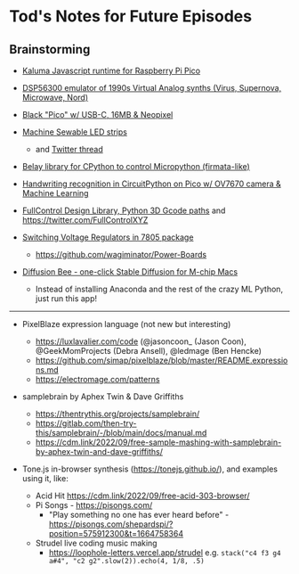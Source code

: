 # Tod's Notes for Future Episodes

## Brainstorming

* [Kaluma Javascript runtime for Raspberry Pi Pico](https://kalumajs.org/)

* [DSP56300 emulator of 1990s Virtual Analog synths (Virus, Supernova, Microwave, Nord)](https://dsp56300.wordpress.com/)

* [Black "Pico" w/ USB-C, 16MB & Neopixel](https://www.aliexpress.com/item/3256804258715020.html)

* [Machine Sewable LED strips](https://hackaday.io/project/186907-machine-sewable-led-strips)

   - and [Twitter thread](https://twitter.com/sjpiper145/status/1562006047635558401)

* [Belay library for CPython to control Micropython (firmata-like)](https://github.com/BrianPugh/belay)

* [Handwriting recognition in CircuitPython on Pico w/ OV7670 camera & Machine Learning](https://ashishware.com/2022/09/03/pipico_digit_classification/)

* [FullControl Design Library, Python 3D Gcode paths](https://fullcontrol.xyz) and https://twitter.com/FullControlXYZ

* [Switching Voltage Regulators in 7805 package](https://hackaday.com/2022/09/05/the-7805-is-dead-long-live-the-7805/)
    - https://github.com/wagiminator/Power-Boards

* [Diffusion Bee - one-click Stable Diffusion for M-chip Macs](https://github.com/divamgupta/diffusionbee-stable-diffusion-ui)
   - Instead of installing Anaconda and the rest of the crazy ML Python, just run this app!

---

* PixelBlaze expression language (not new but interesting)
  - https://luxlavalier.com/code  (@jasoncoon_ (Jason Coon), @GeekMomProjects (Debra Ansell), @ledmage (Ben Hencke)
  - https://github.com/simap/pixelblaze/blob/master/README.expressions.md
  - https://electromage.com/patterns


* samplebrain by Aphex Twin & Dave Griffiths
  - https://thentrythis.org/projects/samplebrain/
  - https://gitlab.com/then-try-this/samplebrain/-/blob/main/docs/manual.md
  - https://cdm.link/2022/09/free-sample-mashing-with-samplebrain-by-aphex-twin-and-dave-griffiths/

* Tone.js in-browser synthesis (https://tonejs.github.io/), and examples using it, like:
  - Acid Hit https://cdm.link/2022/09/free-acid-303-browser/
  - Pi Songs - https://pisongs.com/
    - "Play something no one has ever heard before" - https://pisongs.com/shepardspi/?position=575912300&t=1664758364
  - Strudel live coding music making
    - https://loophole-letters.vercel.app/strudel
    e.g. `stack("c4 f3 g4 a#4", "c2 g2".slow(2)).echo(4, 1/8, .5)`
